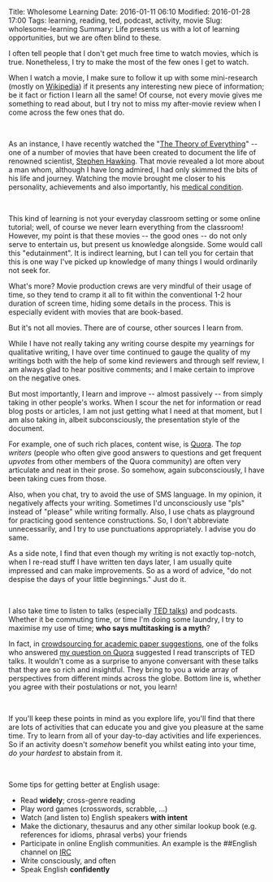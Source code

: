 Title: Wholesome Learning
Date: 2016-01-11 06:10
Modified: 2016-01-28 17:00
Tags: learning, reading, ted, podcast, activity, movie
Slug: wholesome-learning
Summary: Life presents us with a lot of learning opportunities, but we are often blind to these.




I often tell people that I don't get much free time to watch movies, which is true. Nonetheless, I try to make the most of the few ones I get to watch.

When I watch a movie, I make sure to follow it up with some mini-research (mostly on [Wikipedia](http://wikipedia.org)) if it presents any interesting new piece of information; be it fact or fiction I learn all the same! Of course, not every movie gives me something to read about, but I try not to miss my after-movie review when I come across the few ones that do.

<br />

As an instance, I have recently watched the "[The Theory of Everything](https://en.wikipedia.org/wiki/The_Theory_of_Everything_(2014_film))" -- one of a number of movies that have been created to document the life of renowned scientist, [Stephen Hawking](https://en.wikipedia.org/wiki/Stephen_Hawking). That movie revealed a lot more about a man whom, although I have long admired, I had only skimmed the bits of his life and journey. Watching the movie brought me closer to his personality, achievements and also importantly, his [medical condition](https://en.wikipedia.org/wiki/Amyotrophic_lateral_sclerosis).

<br />

This kind of learning is not your everyday classroom setting or some online tutorial; well, of course we never learn everything from the classroom! However, my point is that these movies -- the good ones -- do not only serve to entertain us, but present us knowledge alongside. Some would call this "edutainment". It is indirect learning, but I can tell you for certain that this is one way I've picked up knowledge of many things I would ordinarily not seek for.

What's more? Movie production crews are very mindful of their usage of time, so they tend to cramp it all to fit within the conventional 1-2 hour duration of screen time, hiding some details in the process. This is especially evident with movies that are book-based.

But it's not all movies. There are of course, other sources I learn from.

While I have not really taking any writing course despite my yearnings for qualitative writing, I have over time continued to gauge the quality of my writings both with the help of some kind reviewers and through self review, I am always glad to hear positive comments; and I make certain to improve on the negative ones.

But most importantly, I learn and improve -- almost passively -- from simply taking in other people's works. When I scour the net for information or read blog posts or articles, I am not just getting what I need at that moment, but I am also taking in, albeit subconsciously, the presentation style of the document.

For example, one of such rich places, content wise, is [Quora](http://quora.com). The _top writers_ (people who often give good answers to questions and get frequent _upvotes_ from other members of the Quora community) are often very articulate and neat in their prose. So somehow, again subconsciously, I have been taking cues from those.

Also, when you chat, try to avoid the use of SMS language. In my opinion, it negatively affects your writing. Sometimes I'd unconsciously use "pls" instead of "please" while writing formally. Also, I use chats as playground for practicing good sentence constructions. So, I don't abbreviate unnecessarily, and I try to use punctuations appropriately. I advise you do same.

As a side note, I find that even though my writing is not exactly top-notch, when I re-read stuff I have written ten days later, I am usually quite impressed and can make improvements. So as a word of advice, "do not despise the days of your little beginnings." Just do it.

<br />

I also take time to listen to talks (especially [TED talks](https://www.ted.com/talks)) and podcasts. Whether it be commuting time, or time I'm doing some laundry, I try to maximise my use of time; __who says multitasking is a myth__?

In fact, in [crowdsourcing for academic paper suggestions](/i-am-reading-papers), one of the folks who answered [my question on Quora](https://www.quora.com/What-is-a-recommended-list-of-essays-papers-to-read-one-per-day-in-2016-for-an-autodidact-who-wants-to-widen-his-horizon?share=1) suggested I read transcripts of TED talks. It wouldn't come as a surprise to anyone conversant with these talks that they are so rich and insightful. They bring to you a wide array of perspectives from different minds across the globe. Bottom line is, whether you agree with their postulations or not, you learn!

<br/>

If you'll keep these points in mind as you explore life, you'll find that there are lots of activities that can educate you and give you pleasure at the same time. Try to learn from all of your day-to-day activities and life experiences. So if an activity doesn't _somehow_ benefit you whilst eating into your time, _do your hardest_ to abstain from it.

<br/>

Some tips for getting better at English usage:

+ Read __widely__; cross-genre reading
+ Play word games (crosswords, scrabble, ...)
+ Watch (and listen to) English speakers **with intent**
+ Make the dictionary, thesaurus and any other similar lookup book (e.g. references for idioms, phrasal verbs) your friends
+ Participate in online English communities. An example is the ##English channel on [IRC](irc://irc.freenode.net/python)
+ Write consciously, and often
+ Speak English **confidently**